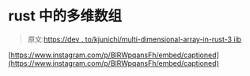 # rust 中的多维数组

> 原文:[https://dev . to/kjunichi/multi-dimensional-array-in-rust-3 iib](https://dev.to/kjunichi/multi-dimensional-array-in-rust-3iib)

[https://www.instagram.com/p/BlRWpqansFh/embed/captioned](https://www.instagram.com/p/BlRWpqansFh/embed/captioned)